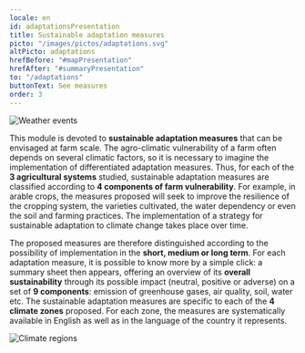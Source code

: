 ```yaml
---
locale: en
id: adaptationsPresentation
title: Sustainable adaptation measures
picto: "/images/pictos/adaptations.svg"
altPicto: adaptations
hrefBefore: "#mapPresentation"
hrefAfter: "#summaryPresentation"
to: "/adaptations"
buttonText: See measures
order: 3
---
```


![](https://res.cloudinary.com/solagro/image/upload/v1583238492/homepage/weather_events_bpmfaq.png "Weather events")

This module is devoted to **sustainable adaptation measures** that can be envisaged at farm scale. The agro-climatic vulnerability of a farm often depends on several climatic factors, so it is necessary to imagine the implementation of differentiated adaptation measures. 
Thus, for each of the **3 agricultural systems** studied, sustainable adaptation measures are classified according to **4 components of farm vulnerability**. For example, in arable crops, the measures proposed will seek to improve the resilience of the cropping system, the varieties cultivated, the water dependency or even the soil and farming practices.
The implementation of a strategy for sustainable adaptation to climate change takes place over time. 

The proposed measures are therefore distinguished according to the possibility of implementation in the **short, medium or long term**. For each adaptation measure, it is possible to know more by a simple click: a summary sheet then appears, offering an overview of its **overall sustainability** through its possible impact (neutral, positive or adverse) on a set of **9 components**: emission of greenhouse gases, air quality, soil, water etc.
The sustainable adaptation measures are specific to each of the **4 climate zones** proposed. For each zone, the measures are systematically available in English as well as in the language of the country it represents.

![](https://res.cloudinary.com/solagro/image/upload/v1583238492/homepage/climate_regions_qgfyo4.png "Climate regions")

